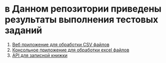 #  в Данном репозитории приведены результаты выполнения тестовых заданий 
1. [Веб приложение для обработки CSV файлов](Test_task_1)
2. [Консольное приложение для обработки excel файлов](Test_task_2)
3. [API для записной книжки](Test_task_3)